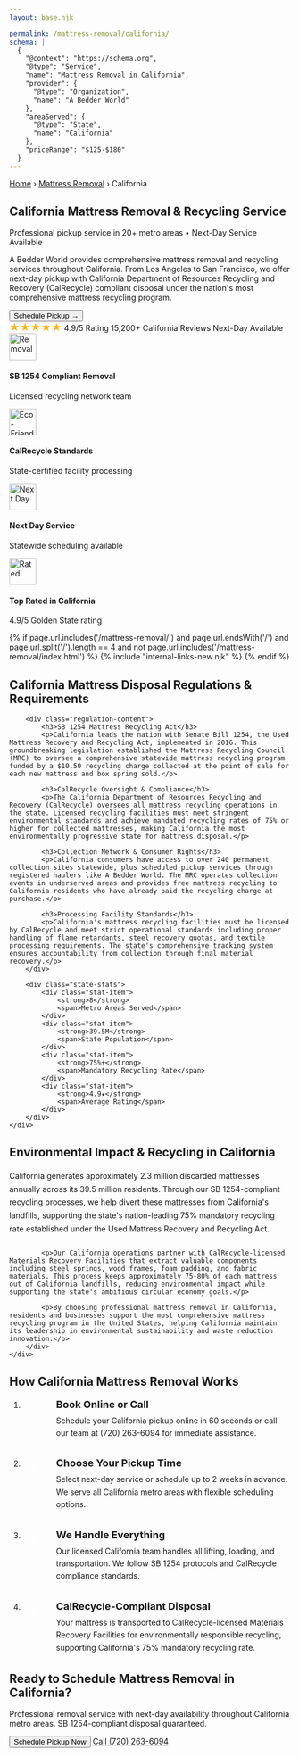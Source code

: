 ```yaml
---
layout: base.njk

permalink: /mattress-removal/california/
schema: |
  {
    "@context": "https://schema.org",
    "@type": "Service",
    "name": "Mattress Removal in California",
    "provider": {
      "@type": "Organization", 
      "name": "A Bedder World"
    },
    "areaServed": {
      "@type": "State",
      "name": "California"
    },
    "priceRange": "$125-$180"
  }
---
```


<!-- Breadcrumbs -->
<div class="breadcrumbs">
    <div class="container">
        <a href="/">Home</a>
        <span>›</span>
        <a href="/mattress-removal/">Mattress Removal</a>
        <span>›</span>
        <span>California</span>
    </div>
</div>

<!-- Hero Section -->
<section class="hero hero-with-image" style="background-image: url('/images/lifestyle/mattress-removal-2.png')">
    <div class="container">
        <div class="hero-content">
            <h1 class="hero-title">California Mattress Removal & Recycling Service</h1>
            <p class="hero-subtitle">Professional pickup service in 20+ metro areas • Next-Day Service Available</p>
            <p class="hero-description">
                A Bedder World provides comprehensive mattress removal and recycling services throughout California. 
                From Los Angeles to San Francisco, we offer next-day pickup with California Department of Resources 
                Recycling and Recovery (CalRecycle) compliant disposal under the nation's most comprehensive mattress recycling program.
            </p>
            <div class="hero-actions">
                <button type="button" class="btn btn-primary btn-xl zenbooker-inline-button" onclick="Zenbooker.showPopupWidget('https://widget.zenbooker.com/book/1607719749466x229623059118359230?embed=true');return false;">
                    Schedule Pickup →
                </button>
            </div>
            <div class="hero-trust">
                <span class="trust-item">
                    <span style="color: #ffb400; font-size: 18px;">★★★★★</span> 4.9/5 Rating
                </span>
                <span class="trust-item">
                    15,200+ California Reviews
                </span>
                <span class="trust-item">
                    Next-Day Available
                </span>
            </div>
        </div>
    </div>
</section>

<!-- Service Icons Bar -->
<section class="service-icons-bar">
    <div class="container">
        <div class="service-icons-grid">
            <div class="service-icon-item">
                <img src="/images/icons/removal-icon.png" alt="Removal" width="48" height="48" loading="lazy">
                <h4>SB 1254 Compliant Removal</h4>
                <p>Licensed recycling network team</p>
            </div>
            <div class="service-icon-item">
                <img src="/images/icons/recycle-mattress-icon-2.png" alt="Eco-Friendly" width="48" height="48" loading="lazy">
                <h4>CalRecycle Standards</h4>
                <p>State-certified facility processing</p>
            </div>
            <div class="service-icon-item">
                <img src="/images/icons/trusted-service-icon.png" alt="Next Day" width="48" height="48" loading="lazy">
                <h4>Next Day Service</h4>
                <p>Statewide scheduling available</p>
            </div>
            <div class="service-icon-item">
                <img src="/images/icons/5-star-rating-icon.png" alt="Rated" width="48" height="48" loading="lazy">
                <h4>Top Rated in California</h4>
                <p>4.9/5 Golden State rating</p>
            </div>
        </div>
    </div>
</section>

{% if page.url.includes('/mattress-removal/') and page.url.endsWith('/') and page.url.split('/').length == 4 and not page.url.includes('/mattress-removal/index.html') %}
{% include "internal-links-new.njk" %}
{% endif %}

<!-- California Regulations -->
<section class="section" style="background-color: var(--gray-50);">
    <div class="container">
        <h2>California Mattress Disposal Regulations & Requirements</h2>
        
        <div class="regulation-content">
            <h3>SB 1254 Mattress Recycling Act</h3>
            <p>California leads the nation with Senate Bill 1254, the Used Mattress Recovery and Recycling Act, implemented in 2016. This groundbreaking legislation established the Mattress Recycling Council (MRC) to oversee a comprehensive statewide mattress recycling program funded by a $10.50 recycling charge collected at the point of sale for each new mattress and box spring sold.</p>
            
            <h3>CalRecycle Oversight & Compliance</h3>
            <p>The California Department of Resources Recycling and Recovery (CalRecycle) oversees all mattress recycling operations in the state. Licensed recycling facilities must meet stringent environmental standards and achieve mandated recycling rates of 75% or higher for collected mattresses, making California the most environmentally progressive state for mattress disposal.</p>
            
            <h3>Collection Network & Consumer Rights</h3>
            <p>California consumers have access to over 240 permanent collection sites statewide, plus scheduled pickup services through registered haulers like A Bedder World. The MRC operates collection events in underserved areas and provides free mattress recycling to California residents who have already paid the recycling charge at purchase.</p>
            
            <h3>Processing Facility Standards</h3>
            <p>California's mattress recycling facilities must be licensed by CalRecycle and meet strict operational standards including proper handling of flame retardants, steel recovery quotas, and textile processing requirements. The state's comprehensive tracking system ensures accountability from collection through final material recovery.</p>
        </div>
        
        <div class="state-stats">
            <div class="stat-item">
                <strong>8</strong>
                <span>Metro Areas Served</span>
            </div>
            <div class="stat-item">
                <strong>39.5M</strong>
                <span>State Population</span>
            </div>
            <div class="stat-item">
                <strong>75%+</strong>
                <span>Mandatory Recycling Rate</span>
            </div>
            <div class="stat-item">
                <strong>4.9★</strong>
                <span>Average Rating</span>
            </div>
        </div>
    </div>
</section>

<!-- Environmental Impact -->
<section class="section">
    <div class="container">
        <h2>Environmental Impact & Recycling in California</h2>
        <div class="environmental-content">
            <p>California generates approximately 2.3 million discarded mattresses annually across its 39.5 million residents. Through our SB 1254-compliant recycling processes, we help divert these mattresses from California's landfills, supporting the state's nation-leading 75% mandatory recycling rate established under the Used Mattress Recovery and Recycling Act.</p>
            
            <p>Our California operations partner with CalRecycle-licensed Materials Recovery Facilities that extract valuable components including steel springs, wood frames, foam padding, and fabric materials. This process keeps approximately 75-80% of each mattress out of California landfills, reducing environmental impact while supporting the state's ambitious circular economy goals.</p>
            
            <p>By choosing professional mattress removal in California, residents and businesses support the most comprehensive mattress recycling program in the United States, helping California maintain its leadership in environmental sustainability and waste reduction innovation.</p>
        </div>
    </div>
</section>

<!-- PRICING SECTION REMOVED
<section class="section" style="background-color: var(--gray-50);">
    <div class="container">
        <h2>Transparent Pricing Throughout California</h2>
        <p class="pricing-subtitle">No hidden fees. No surprises. 100% upfront pricing across all California metro areas.</p>

        <div class="transparent-pricing-grid">
            <div class="transparent-pricing-card">
                <h3 class="pricing-card-title">1st Piece</h3>
                <div class="pricing-card-price">$125</div>
                <div class="pricing-card-subtitle">Single mattress (any size)</div>
                <ul class="pricing-card-features">
                    <li>✓ Twin to California King</li>
                    <li>✓ Memory foam or spring</li>
                    <li>✓ Curbside or in-home pickup</li>
                    <li>✓ SB 1254-compliant disposal</li>
                    <li>✓ Next-day service available</li>
                </ul>
            </div>

            <div class="transparent-pricing-card pricing-featured">
                <div class="popular-badge">MOST POPULAR</div>
                <h3 class="pricing-card-title">2 Pieces</h3>
                <div class="pricing-card-price">$155</div>
                <div class="pricing-card-subtitle">Mattress + Box Spring</div>
                <ul class="pricing-card-features">
                    <li>✓ Complete bed set removal</li>
                    <li>✓ Any mattress size</li>
                    <li>✓ Box spring or foundation</li>
                    <li>✓ California compliant preparation</li>
                    <li>✓ Next-day service available</li>
                </ul>
            </div>

            <div class="transparent-pricing-card">
                <h3 class="pricing-card-title">3 Pieces</h3>
                <div class="pricing-card-price">$180</div>
                <div class="pricing-card-subtitle">Mattress + Box Spring + Frame</div>
                <ul class="pricing-card-features">
                    <li>✓ Full bedroom set</li>
                    <li>✓ Includes bed frame</li>
                    <li>✓ Metal or wood frames</li>
                    <li>✓ Complete disassembly</li>
                    <li>✓ Next-day service available</li>
                </ul>
            </div>
        </div>

        <div class="pricing-cta">
            <button class="btn btn-primary btn-lg zenbooker-inline-button" onclick="Zenbooker.showPopupWidget('https://widget.zenbooker.com/book/1607719749466x229623059118359230?embed=true');return false;">
                Book Online Now →
            </button>
        </div>

        <p class="pricing-bottom-note">
            All prices include pickup, transportation, and eco-friendly disposal with SB 1254 regulation compliance. Additional charges may apply for stairs ($10/flight) or long carry distances over 75 feet.
        </p>
    </div>
</section>
END PRICING SECTION REMOVED -->

<!-- How It Works -->
<section class="section">
    <div class="container">
        <h2>How California Mattress Removal Works</h2>
        <ol class="how-it-works-list">
            <li>
                <strong>Book Online or Call</strong>
                <p>Schedule your California pickup online in 60 seconds or call our team at (720) 263-6094 for immediate assistance.</p>
            </li>
            <li>
                <strong>Choose Your Pickup Time</strong>
                <p>Select next-day service or schedule up to 2 weeks in advance. We serve all California metro areas with flexible scheduling options.</p>
            </li>
            <li>
                <strong>We Handle Everything</strong>
                <p>Our licensed California team handles all lifting, loading, and transportation. We follow SB 1254 protocols and CalRecycle compliance standards.</p>
            </li>
            <li>
                <strong>CalRecycle-Compliant Disposal</strong>
                <p>Your mattress is transported to CalRecycle-licensed Materials Recovery Facilities for environmentally responsible recycling, supporting California's 75% mandatory recycling rate.</p>
            </li>
        </ol>
    </div>
</section>

<!-- Final CTA -->
<section class="final-cta">
    <div class="container">
        <div class="cta-content">
            <h2>Ready to Schedule Mattress Removal in California?</h2>
            <p>Professional removal service with next-day availability throughout California metro areas. SB 1254-compliant disposal guaranteed.</p>
            <div class="cta-actions">
                <button class="btn btn-primary btn-lg zenbooker-inline-button" onclick="Zenbooker.showPopupWidget('https://widget.zenbooker.com/book/1607719749466x229623059118359230?embed=true');return false;">
                    Schedule Pickup Now
                </button>
                <a href="tel:7202636094" class="btn btn-secondary btn-lg">
                    Call (720) 263-6094
                </a>
            </div>
        </div>
    </div>
</section>

<style>
.state-stats {
    display: flex;
    justify-content: center;
    gap: 48px;
    margin-top: 48px;
    flex-wrap: wrap;
}

.stat-item {
    text-align: center;
    display: flex;
    flex-direction: column;
}

.stat-item strong {
    font-size: 2.25rem;
    color: var(--primary-green);
    font-weight: 800;
    line-height: 1;
}

.stat-item span {
    color: var(--gray-600);
    font-size: 0.875rem;
    text-transform: uppercase;
    letter-spacing: 0.05em;
    margin-top: 8px;
}

.regulation-content {
    max-width: 800px;
    margin: 0 auto 48px;
}

.regulation-content h3 {
    color: var(--gray-900);
    margin-top: 32px;
    margin-bottom: 16px;
    font-size: 1.25rem;
}

.regulation-content h3:first-child {
    margin-top: 0;
}

.environmental-content {
    max-width: 800px;
    margin: 0 auto;
}

.environmental-content p {
    margin-bottom: 24px;
    line-height: 1.7;
}

/* PRICING CSS REMOVED - classes: transparent-pricing-grid, transparent-pricing-card, pricing-featured, popular-badge, pricing-card-title, pricing-card-price, pricing-card-subtitle, pricing-card-features, pricing-cta, pricing-bottom-note */

.how-it-works-list {
    max-width: 700px;
    margin: 0 auto;
    counter-reset: step-counter;
}

.how-it-works-list li {
    margin-bottom: 32px;
    position: relative;
    padding-left: 60px;
    counter-increment: step-counter;
}

.how-it-works-list li:before {
    content: counter(step-counter);
    position: absolute;
    left: 0;
    top: 0;
    width: 40px;
    height: 40px;
    background: var(--primary-green);
    color: white;
    border-radius: 50%;
    display: flex;
    align-items: center;
    justify-content: center;
    font-weight: 700;
    font-size: 1.125rem;
}

.how-it-works-list strong {
    display: block;
    color: var(--gray-900);
    font-size: 1.125rem;
    margin-bottom: 8px;
}

.how-it-works-list p {
    color: var(--gray-700);
    line-height: 1.6;
    margin: 0;
}
</style>